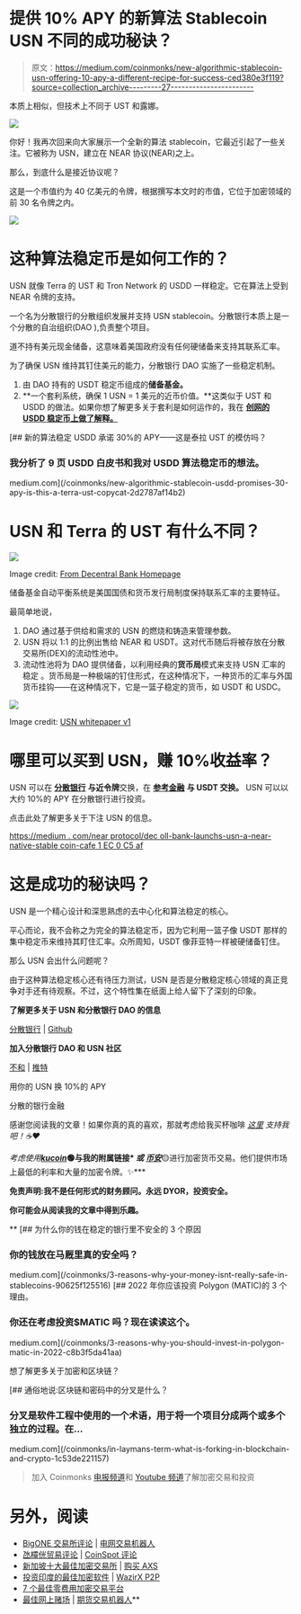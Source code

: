 # 提供 10% APY 的新算法 Stablecoin USN 不同的成功秘诀？

> 原文：<https://medium.com/coinmonks/new-algorithmic-stablecoin-usn-offering-10-apy-a-different-recipe-for-success-ced380e3f119?source=collection_archive---------27----------------------->

本质上相似，但技术上不同于 UST 和露娜。

![](img/44a8e7d15089538a47b148bd5e9abff9.png)

你好！我再次回来向大家展示一个全新的算法 stablecoin，它最近引起了一些关注。它被称为 USN，建立在 NEAR 协议(NEAR)之上。

那么，到底什么是接近协议呢？

这是一个市值约为 40 亿美元的令牌，根据撰写本文时的市值，它位于加密领域的前 30 名令牌之内。

![](img/9affcd320417a176b62ddd450c9cb388.png)

# 这种算法稳定币是如何工作的？

USN 就像 Terra 的 UST 和 Tron Network 的 USDD 一样稳定。它在算法上受到 NEAR 令牌的支持。

一个名为分散银行的分散组织发展并支持 USN stablecoin。分散银行本质上是一个分散的自治组织(DAO ),负责整个项目。

道不持有美元现金储备，这意味着美国政府没有任何硬储备来支持其联系汇率。

为了确保 USN 维持其钉住美元的能力，分散银行 DAO 实施了一些稳定机制。

1.  由 DAO 持有的 USDT 稳定币组成的**储备基金。**
2.  **一个套利系统，确保 1 USN = 1 美元的近币价值。**这类似于 UST 和 USDD 的做法。如果你想了解更多关于套利是如何运作的，我在 [**创网的 USDD 稳定币上做了解释。**](/coinmonks/new-algorithmic-stablecoin-usdd-promises-30-apy-is-this-a-terra-ust-copycat-2d2787af14b2)

[](/coinmonks/new-algorithmic-stablecoin-usdd-promises-30-apy-is-this-a-terra-ust-copycat-2d2787af14b2) [## 新的算法稳定 USDD 承诺 30%的 APY——这是泰拉 UST 的模仿吗？

### 我分析了 9 页 USDD 白皮书和我对 USDD 算法稳定币的想法。

medium.com](/coinmonks/new-algorithmic-stablecoin-usdd-promises-30-apy-is-this-a-terra-ust-copycat-2d2787af14b2) 

# USN 和 Terra 的 UST 有什么不同？

![](img/c77407bc70ae7f3ba12c2651ca06612d.png)

Image credit: [From Decentral Bank Homepage](https://decentral-bank.finance/)

储备基金自动平衡系统是美国国债和货币发行局制度保持联系汇率的主要特征。

最简单地说，

1.  DAO 通过基于供给和需求的 USN 的燃烧和铸造来管理参数。
2.  USN 将以 1:1 的比例出售给 NEAR 和 USDT。这对代币随后将被存放在分散交易所(DEX)的流动性池中。
3.  流动性池将为 DAO 提供储备，以利用经典的**货币局**模式来支持 USN 汇率的稳定
    。货币局是一种极端的钉住形式，在这种情况下，一种货币的汇率与外国货币挂钩——在这种情况下，它是一篮子稳定的货币，如 USDT 和 USDC。

![](img/467b6b5ec852719f466d2a9babad196f.png)

Image credit: [USN whitepaper v1](https://drive.google.com/file/d/1RbpAYx7K7CsinQKbD9a1I3r9d5zwivm3/view)

# 哪里可以买到 USN，赚 10%收益率？

USN 可以在 [**分散银行**](https://swap.decentral-bank.finance/) **与近令牌**交换，在 [**参考金融**](https://app.ref.finance/stableswap) **与 USDT 交换。** USN 可以以大约 10%的 APY 在分散银行进行投资。

点击此处了解更多关于下注 USN 的信息。

[https://medium . com/near protocol/dec oll-bank-launchs-usn-a-near-native-stable coin-cafe 1 EC 0 C5 af](/nearprotocol/decentral-bank-launches-usn-a-near-native-stablecoin-cafe1ec0c5af)

# 这是成功的秘诀吗？

USN 是一个精心设计和深思熟虑的去中心化和算法稳定的核心。

平心而论，我不会称之为完全的算法稳定币，因为它利用一篮子像 USDT 那样的集中稳定币来维持其盯住汇率。众所周知，USDT 像菲亚特一样被硬储备钉住。

那么 USN 会出什么问题呢？

由于这种算法稳定核心还有待压力测试，USN 是否是分散稳定核心领域的真正竞争对手还有待观察。不过，这个特性集在纸面上给人留下了深刻的印象。

**了解更多关于 USN 和分散银行 DAO 的信息**

[分散银行](https://decentral-bank.finance/) | [Github](https://github.com/DecentralBankDAO)

**加入分散银行 DAO 和 USN 社区**

[不和](https://discord.com/invite/decentralbank) | [推特](https://twitter.com/DcntrlBank)

用你的 USN 换 10%的 APY

分散的银行金融

感谢您阅读我的文章！如果你真的真的喜欢，那就考虑给我买杯咖啡 [*这里*](http://ko-fi.com/unemployedbanana?source=about_page-------------------------------------) *支持我吧！☕❤️*

*考虑使用*[***kucoin***](https://www.kucoin.com/r/rf/rPELADP)**🟢与我的附属链接* ***或*** [***币安***](https://accounts.binance.me/en/register?ref=174617871)**🟡进行加密货币交易。他们提供市场上最低的利率和大量的加密令牌。✨***

**免责声明:我不是任何形式的财务顾问。永远 DYOR，投资安全。**

**你可能会从阅读我的文章中得到乐趣。**

**[](/coinmonks/3-reasons-why-your-money-isnt-really-safe-in-stablecoins-90625f125516) [## 为什么你的钱在稳定的银行里不安全的 3 个原因

### 你的钱放在马厩里真的安全吗？

medium.com](/coinmonks/3-reasons-why-your-money-isnt-really-safe-in-stablecoins-90625f125516) [](/coinmonks/3-reasons-why-you-should-invest-in-polygon-matic-in-2022-c8b3f5da41aa) [## 2022 年你应该投资 Polygon (MATIC)的 3 个理由。

### 你还在考虑投资$MATIC 吗？现在读读这个。

medium.com](/coinmonks/3-reasons-why-you-should-invest-in-polygon-matic-in-2022-c8b3f5da41aa) 

想了解更多关于加密和区块链？

[](/coinmonks/in-laymans-term-what-is-forking-in-blockchain-and-crypto-1c53de221157) [## 通俗地说:区块链和密码中的分叉是什么？

### 分叉是软件工程中使用的一个术语，用于将一个项目分成两个或多个独立的过程。在…

medium.com](/coinmonks/in-laymans-term-what-is-forking-in-blockchain-and-crypto-1c53de221157) 

> 加入 Coinmonks [电报频道](https://t.me/coincodecap)和 [Youtube 频道](https://www.youtube.com/c/coinmonks/videos)了解加密交易和投资

# 另外，阅读

*   [BigONE 交易所评论](/coinmonks/bigone-exchange-review-64705d85a1d4) | [电网交易机器人](https://coincodecap.com/grid-trading)
*   [氹欞侊贸易评论](https://coincodecap.com/anny-trade-review) | [CoinSpot 评论](https://coincodecap.com/coinspot-review)
*   [新加坡十大最佳加密交易所](https://coincodecap.com/crypto-exchange-in-singapore) | [购买 AXS](https://coincodecap.com/buy-axs-token)
*   [投资印度的最佳加密软件](https://coincodecap.com/best-crypto-to-invest-in-india-in-2021) | [WazirX P2P](https://coincodecap.com/wazirx-p2p)
*   [7 个最佳零费用加密交易平台](https://coincodecap.com/zero-fee-crypto-exchanges)
*   [最佳网上赌场](https://coincodecap.com/best-online-casinos) | [期货交易机器人](/coinmonks/futures-trading-bots-5a282ccee3f5)**